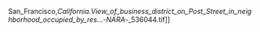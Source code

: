 San_Francisco,_California._View_of_business_district_on_Post_Street_in_neighborhood_occupied_by_res_._._._-_NARA_-_536044.tif]]
